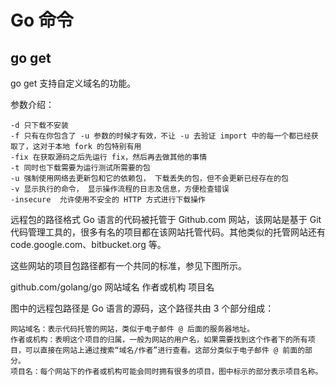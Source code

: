 # Go 命令

## go get

go get 支持自定义域名的功能。

参数介绍：

    -d 只下载不安装
    -f 只有在你包含了 -u 参数的时候才有效，不让 -u 去验证 import 中的每一个都已经获取了，这对于本地 fork 的包特别有用
    -fix 在获取源码之后先运行 fix，然后再去做其他的事情
    -t 同时也下载需要为运行测试所需要的包
    -u 强制使用网络去更新包和它的依赖包， 下载丢失的包，但不会更新已经存在的包
    -v 显示执行的命令， 显示操作流程的日志及信息，方便检查错误
    -insecure  允许使用不安全的 HTTP 方式进行下载操作

远程包的路径格式
Go 语言的代码被托管于 Github.com 网站，该网站是基于 Git 代码管理工具的，很多有名的项目都在该网站托管代码。其他类似的托管网站还有 code.google.com、bitbucket.org 等。

这些网站的项目包路径都有一个共同的标准，参见下图所示。

github.com/golang/go
网站域名 作者或机构 项目名

图中的远程包路径是 Go 语言的源码，这个路径共由 3 个部分组成：

    网站域名：表示代码托管的网站，类似于电子邮件 @ 后面的服务器地址。
    作者或机构：表明这个项目的归属，一般为网站的用户名，如果需要找到这个作者下的所有项目，可以直接在网站上通过搜索“域名/作者”进行查看。这部分类似于电子邮件 @ 前面的部分。
    项目名：每个网站下的作者或机构可能会同时拥有很多的项目，图中标示的部分表示项目名称。
